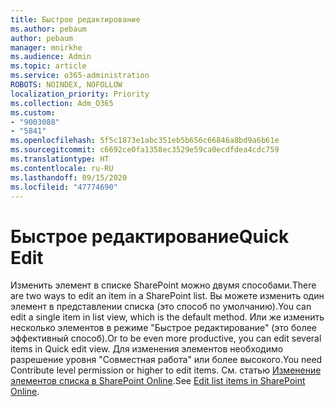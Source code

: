 ```yaml
---
title: Быстрое редактирование
ms.author: pebaum
author: pebaum
manager: mnirkhe
ms.audience: Admin
ms.topic: article
ms.service: o365-administration
ROBOTS: NOINDEX, NOFOLLOW
localization_priority: Priority
ms.collection: Adm_O365
ms.custom:
- "9003088"
- "5841"
ms.openlocfilehash: 5f5c1873e1abc351eb5b656c66846a8bd9a6b61e
ms.sourcegitcommit: c6692ce0fa1358ec3529e59ca0ecdfdea4cdc759
ms.translationtype: HT
ms.contentlocale: ru-RU
ms.lasthandoff: 09/15/2020
ms.locfileid: "47774690"
---
```

# <a name="quick-edit"></a><span data-ttu-id="8ee2e-102">Быстрое редактирование</span><span class="sxs-lookup"><span data-stu-id="8ee2e-102">Quick Edit</span></span>

<span data-ttu-id="8ee2e-103">Изменить элемент в списке SharePoint можно двумя способами.</span><span class="sxs-lookup"><span data-stu-id="8ee2e-103">There are two ways to edit an item in a SharePoint list.</span></span> <span data-ttu-id="8ee2e-104">Вы можете изменить один элемент в представлении списка (это способ по умолчанию).</span><span class="sxs-lookup"><span data-stu-id="8ee2e-104">You can edit a single item in list view, which is the default method.</span></span> <span data-ttu-id="8ee2e-105">Или же изменить несколько элементов в режиме "Быстрое редактирование" (это более эффективный способ).</span><span class="sxs-lookup"><span data-stu-id="8ee2e-105">Or to be even more productive, you can edit several items in Quick edit view.</span></span> <span data-ttu-id="8ee2e-106">Для изменения элементов необходимо разрешение уровня "Совместная работа" или более высокого.</span><span class="sxs-lookup"><span data-stu-id="8ee2e-106">You need Contribute level permission or higher to edit items.</span></span> <span data-ttu-id="8ee2e-107">См. статью [Изменение элементов списка в SharePoint Online](https://support.microsoft.com/office/dac1a1c3-a80b-4082-ba57-715cf613d0f7).</span><span class="sxs-lookup"><span data-stu-id="8ee2e-107">See [Edit list items in SharePoint Online](https://support.microsoft.com/office/dac1a1c3-a80b-4082-ba57-715cf613d0f7).</span></span>
